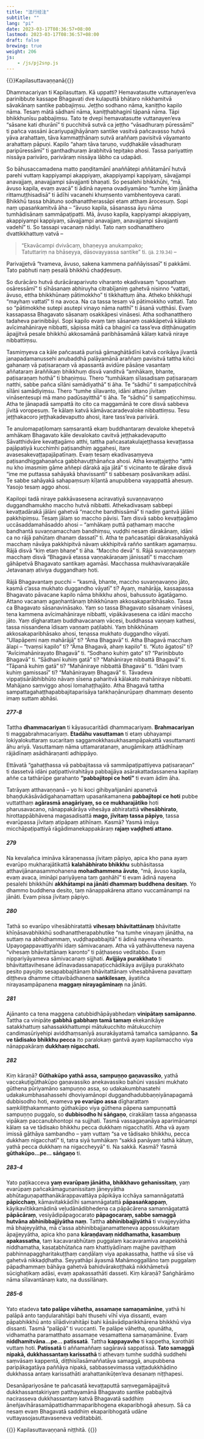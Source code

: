 ```yaml
---
title: "法行经注"
subtitle: ""
lang: "pi"
date: 2023-03-17T08:36:57+08:00
lastmod: 2023-03-17T08:36:57+08:00
draft: false
brewing: true
weight: 206
js:
    - /js/pj2snp.js
---
```


{{<subtitle>}}Kapilasuttavaṇṇanā{{</subtitle>}}

Dhammacariyan ti Kapilasuttaṃ. Kā uppatti? Hemavatasutte vuttanayen’eva parinibbute kassape Bhagavati dve kulaputtā bhātaro nikkhamitvā sāvakānaṃ santike pabbajiṃsu. Jeṭṭho sodhano nāma, kaniṭṭho kapilo nāma. Tesaṃ mātā sādhanī nāma, kaniṭṭhabhaginī tāpanā nāma. Tāpi bhikkhunīsu pabbajiṃsu. Tato te dvepi hemavatasutte vuttanayen’eva “sāsane kati dhurānī” ti pucchitvā sutvā ca jeṭṭho “vāsadhuraṃ pūressāmī” ti pañca vassāni ācariyupajjhāyānaṃ santike vasitvā pañcavasso hutvā yāva arahattaṃ, tāva kammaṭṭhānaṃ sutvā araññaṃ pavisitvā vāyamanto arahattaṃ pāpuṇi. Kapilo “ahaṃ tāva taruṇo, vuḍḍhakāle vāsadhuraṃ paripūressāmī” ti ganthadhuraṃ ārabhitvā tepiṭako ahosi. Tassa pariyattiṃ nissāya parivāro, parivāraṃ nissāya lābho ca udapādi.

So bāhusaccamadena matto paṇḍitamānī anaññātepi aññātamānī hutvā parehi vuttaṃ kappiyampi akappiyaṃ, akappiyampi kappiyaṃ, sāvajjampi anavajjaṃ, anavajjampi sāvajjanti bhaṇati. So pesalehi bhikkhūhi, “mā, āvuso kapila, evaṃ avacā” ti ādinā nayena ovadiyamāno “tumhe kiṃ jānātha rittamuṭṭhisadisā” ti ādīhi vacanehi khuṃsento vambhentoyeva carati. Bhikkhū tassa bhātuno sodhanattherassāpi etam atthaṃ ārocesuṃ. Sopi naṃ upasaṅkamitvā āha – “āvuso kapila, sāsanassa āyu nāma tumhādisānaṃ sammāpaṭipatti. Mā, āvuso kapila, kappiyampi akappiyaṃ, akappiyampi kappiyaṃ, sāvajjampi anavajjaṃ, anavajjampi sāvajjanti vadehī” ti. So tassapi vacanaṃ nādiyi. Tato naṃ sodhanatthero dvattikkhattuṃ vatvā –

> “Ekavācampi dvivācaṃ, bhaṇeyya anukampako;  
> Tatuttariṃ na bhāseyya, dāsovayyassa santike” ti. <small>(jā. 2.19.34)</small> –

Parivajjetvā “tvameva, āvuso, sakena kammena paññāyissasī” ti pakkāmi. Tato pabhuti naṃ pesalā bhikkhū chaḍḍesuṃ.

So durācāro hutvā durācāraparivuto viharanto ekadivasaṃ “uposathaṃ osāressāmī” ti sīhāsanaṃ abhiruyha citrabījaniṃ gahetvā nisinno “vattati, āvuso, ettha bhikkhūnaṃ pātimokkho” ti tikkhattuṃ āha. Atheko bhikkhupi “mayhaṃ vattatī” ti na avoca. Na ca tassa tesaṃ vā pātimokkho vattati. Tato so “pātimokkhe sutepi asutepi vinayo nāma natthī” ti āsanā vuṭṭhāsi. Evaṃ kassapassa Bhagavato sāsanaṃ osakkāpesi vināsesi. Atha sodhanatthero tadaheva parinibbāyi. Sopi kapilo evaṃ taṃ sāsanaṃ osakkāpetvā kālakato avīcimahāniraye nibbatti, sāpissa mātā ca bhaginī ca tass’eva diṭṭhānugatiṃ āpajjitvā pesale bhikkhū akkosamānā paribhāsamānā kālaṃ katvā niraye nibbattiṃsu.

Tasmiṃyeva ca kāle pañcasatā purisā gāmaghātādīni katvā corikāya jīvantā janapadamanussehi anubaddhā palāyamānā araññaṃ pavisitvā tattha kiñci gahanaṃ vā paṭisaraṇaṃ vā apassantā avidūre pāsāṇe vasantaṃ aññataraṃ āraññikaṃ bhikkhuṃ disvā vanditvā “amhākaṃ, bhante, paṭisaraṇaṃ hothā” ti bhaṇiṃsu. Thero “tumhākaṃ sīlasadisaṃ paṭisaraṇaṃ natthi, sabbe pañca sīlāni samādiyathā” ti āha. Te “sādhū” ti sampaṭicchitvā sīlāni samādiyiṃsu. Thero “tumhe sīlavanto, idāni attano jīvitaṃ vināsentesupi mā mano padūsayitthā” ti āha. Te “sādhū” ti sampaṭicchiṃsu. Atha te jānapadā sampattā ito cito ca maggamānā te core disvā sabbeva jīvitā voropesuṃ. Te kālaṃ katvā kāmāvacaradevaloke nibbattiṃsu. Tesu jeṭṭhakacoro jeṭṭhakadevaputto ahosi, itare tass’eva parivārā.

Te anulomapaṭilomaṃ saṃsarantā ekaṃ buddhantaraṃ devaloke khepetvā amhākaṃ Bhagavato kāle devalokato cavitvā jeṭṭhakadevaputto Sāvatthidvāre kevaṭṭagāmo atthi, tattha pañcasatakulajeṭṭhassa kevaṭṭassa pajāpatiyā kucchimhi paṭisandhiṃ aggahesi, itare avasesakevaṭṭapajāpatīnaṃ. Evaṃ tesaṃ ekadivasaṃyeva paṭisandhiggahaṇañca gabbhavuṭṭhānañca ahosi. Atha kevaṭṭajeṭṭho “atthi nu kho imasmiṃ gāme aññepi dārakā ajja jātā” ti vicinanto te dārake disvā “ime me puttassa sahāyakā bhavissantī” ti sabbesaṃ posāvanikaṃ adāsi. Te sabbe sahāyakā sahapaṃsuṃ kīḷantā anupubbena vayappattā ahesuṃ. Yasojo tesaṃ aggo ahosi.

Kapilopi tadā niraye pakkāvasesena aciravatiyā suvaṇṇavaṇṇo duggandhamukho maccho hutvā nibbatti. Athekadivasaṃ sabbepi kevaṭṭadārakā jālāni gahetvā “macche bandhissāmā” ti nadiṃ gantvā jālāni pakkhipiṃsu. Tesaṃ jālaṃ so maccho pāvisi. Taṃ disvā sabbo kevaṭṭagāmo uccāsaddamahāsaddo ahosi – “amhākaṃ puttā paṭhamaṃ macche bandhantā suvaṇṇamacchaṃ bandhiṃsu, vuḍḍhi nesaṃ dārakānaṃ, idāni ca no rājā pahūtaṃ dhanaṃ dassatī” ti. Atha te pañcasatāpi dārakasahāyakā macchaṃ nāvāya pakkhipitvā nāvaṃ ukkhipitvā rañño santikaṃ agamaṃsu. Rājā disvā “kiṃ etaṃ bhaṇe” ti āha. “Maccho devā” ti. Rājā suvaṇṇavaṇṇaṃ macchaṃ disvā “Bhagavā etassa vaṇṇakāraṇaṃ jānissatī” ti macchaṃ gāhāpetvā Bhagavato santikaṃ agamāsi. Macchassa mukhavivaraṇakāle Jetavanaṃ ativiya duggandhaṃ hoti.

Rājā Bhagavantaṃ pucchi – “kasmā, bhante, maccho suvaṇṇavaṇṇo jāto, kasmā c’assa mukhato duggandho vāyatī” ti? Ayaṃ, mahārāja, kassapassa Bhagavato pāvacane kapilo nāma bhikkhu ahosi, bahussuto āgatāgamo. Attano vacanaṃ agaṇhantānaṃ bhikkhūnaṃ akkosakaparibhāsako. Tassa ca Bhagavato sāsanavināsako. Yaṃ so tassa Bhagavato sāsanaṃ vināsesi, tena kammena avīcimahāniraye nibbatti, vipākāvasesena ca idāni maccho jāto. Yaṃ dīgharattaṃ buddhavacanaṃ vācesi, buddhassa vaṇṇaṃ kathesi, tassa nissandena īdisaṃ vaṇṇaṃ paṭilabhi. Yaṃ bhikkhūnaṃ akkosakaparibhāsako ahosi, tenassa mukhato duggandho vāyati. “Ullapāpemi naṃ mahārājā” ti? “Āma Bhagavā” ti. Atha Bhagavā macchaṃ ālapi – “tvaṃsi kapilo” ti? “Āma Bhagavā, ahaṃ kapilo” ti. “Kuto āgatosī” ti? “Avīcimahānirayato Bhagavā” ti. “Sodhano kuhiṃ gato” ti? “Parinibbuto Bhagavā” ti. “Sādhanī kuhiṃ gatā” ti? “Mahāniraye nibbattā Bhagavā” ti. “Tāpanā kuhiṃ gatā” ti? “Mahāniraye nibbattā Bhagavā” ti. “Idāni tvaṃ kuhiṃ gamissasī” ti? “Mahānirayaṃ Bhagavā” ti. Tāvadeva vippaṭisārābhibhūto nāvaṃ sīsena paharitvā kālakato mahāniraye nibbatti. Mahājano saṃviggo ahosi lomahaṭṭhajāto. Atha Bhagavā tattha sampattagahaṭṭhapabbajitaparisāya taṅkhaṇānurūpaṃ dhammaṃ desento imaṃ suttam abhāsi.

##### 277-8

Tattha **dhammacariyan** ti kāyasucaritādi dhammacariyaṃ. **Brahmacariyan** ti maggabrahmacariyaṃ. **Etadāhu vasuttaman** ti etaṃ ubhayampi lokiyalokuttaraṃ sucaritaṃ saggamokkhasukhasampāpakattā vasuttamanti āhu ariyā. Vasuttamaṃ nāma uttamaratanaṃ, anugāmikaṃ attādhīnaṃ rājādīnaṃ asādhāraṇanti adhippāyo.

Ettāvatā “gahaṭṭhassa vā pabbajitassa vā sammāpaṭipattiyeva paṭisaraṇan” ti dassetvā idāni paṭipattivirahitāya pabbajjāya asārakattadassanena kapilaṃ aññe ca tathārūpe garahanto **“pabbajitopi ce hotī”** ti evam ādim āha.

Tatrāyaṃ atthavaṇṇanā – yo hi koci gihibyañjanāni apanetvā bhaṇḍukāsāvādigahaṇamattaṃ upasaṅkamanena **pabbajitopi ce hoti** pubbe vuttatthaṃ **agārasmā anagāriyaṃ, so ce mukharajātiko** hoti pharusavacano, nānappakārāya vihesāya abhiratattā **vihesābhirato**, hirottappābhāvena magasadisattā **mago, jīvitaṃ tassa pāpiyo**, tassa evarūpassa jīvitaṃ atipāpaṃ atihīnaṃ. Kasmā? Yasmā imāya micchāpaṭipattiyā rāgādimanekappakāraṃ **rajaṃ vaḍḍheti attano**.

##### 279

Na kevalañca imināva kāraṇenassa jīvitaṃ pāpiyo, apica kho pana ayaṃ evarūpo mukharajātikattā **kalahābhirato bhikkhu** subhāsitassa atthavijānanasammohanena **mohadhammena āvuto**, “mā, āvuso kapila, evaṃ avaca, imināpi pariyāyena taṃ gaṇhāhī” ti evam ādinā nayena pesalehi bhikkhūhi **akkhātampi na jānāti dhammaṃ buddhena desitaṃ**. Yo dhammo buddhena desito, taṃ nānappakārena attano vuccamānampi na jānāti. Evam pissa jīvitaṃ pāpiyo.

##### 280

Tathā so evarūpo vihesābhiratattā **vihesaṃ bhāvitattānaṃ** bhāvitatte khīṇāsavabhikkhū sodhanattherapabhutike “na tumhe vinayaṃ jānātha, na suttaṃ na abhidhammaṃ, vuḍḍhapabbajitā” ti ādinā nayena vihesanto. Upayogappavattiyañhi idaṃ sāmivacanaṃ. Atha vā yathāvutteneva nayena “vihesaṃ bhāvitattānaṃ karonto” ti pāṭhaseso veditabbo. Evaṃ nippariyāyameva sāmivacanaṃ sijjhati. **Avijjāya purakkhato** ti bhāvitattavihesane ādīnavadassanapaṭicchādikāya avijjāya purakkhato pesito payojito sesapabbajitānaṃ bhāvitattānaṃ vihesabhāvena pavattaṃ diṭṭheva dhamme cittavibādhanena **saṅkilesaṃ**, āyatiñca nirayasampāpanena **maggaṃ nirayagāminaṃ** na jānāti.

##### 281

Ajānanto ca tena maggena catubbidhāpāyabhedaṃ **vinipātaṃ samāpanno**. Tattha ca vinipāte **gabbhā gabbhaṃ tamā tamaṃ** ekekanikāye satakkhattuṃ sahassakkhattumpi mātukucchito mātukucchiṃ candimasūriyehipi aviddhaṃsanīyā asurakāyatamā tamañca samāpanno. **Sa ve tādisako bhikkhu pecca** ito paralokaṃ gantvā ayaṃ kapilamaccho viya nānappakāraṃ **dukkhaṃ nigacchati.** 

##### 282

Kiṃ kāraṇā? **Gūthakūpo yathā assa, sampuṇṇo gaṇavassiko**, yathā vaccakuṭigūthakūpo gaṇavassiko anekavassiko bahūni vassāni mukhato gūthena pūriyamāno sampuṇṇo assa, so udakakumbhasatehi udakakumbhasahassehi dhoviyamānopi duggandhadubbaṇṇiyānapagamā dubbisodho hoti, evameva **yo evarūpo assa** dīgharattaṃ saṃkiliṭṭhakammanto gūthakūpo viya gūthena pāpena sampuṇṇattā sampuṇṇo puggalo, so **dubbisodho hi sāṅgaṇo**, cirakālaṃ tassa aṅgaṇassa vipākaṃ paccanubhontopi na sujjhati. Tasmā vassagaṇanāya aparimāṇampi kālaṃ sa ve tādisako bhikkhu pecca dukkhaṃ nigacchatīti. Atha vā ayaṃ imissā gāthāya sambandho – yaṃ vuttaṃ “sa ve tādisako bhikkhu, pecca dukkhaṃ nigacchatī” ti, tatra siyā tumhākaṃ “sakkā panāyaṃ tathā kātuṃ, yathā pecca dukkhaṃ na nigaccheyyā” ti. Na sakkā. Kasmā? Yasmā **gūthakūpo…pe… sāṅgaṇo** ti.

##### 283-4

Yato paṭikacceva **yaṃ evarūpaṃ jānātha, bhikkhavo gehanissitaṃ**, yaṃ evarūpaṃ pañcakāmaguṇanissitaṃ jāneyyātha abhūtaguṇapatthanākārappavattāya pāpikāya icchāya samannāgatattā **pāpicchaṃ**, kāmavitakkādīhi samannāgatattā **pāpasaṅkappaṃ**, kāyikavītikkamādinā veḷudānādibhedena ca pāpācārena samannāgatattā **pāpācāraṃ**, vesiyādipāpagocarato **pāpagocaraṃ, sabbe samaggā hutvāna abhinibbajjiyātha naṃ**. Tattha **abhinibbajjiyāthā** ti vivajjeyyātha mā bhajeyyātha, mā c’assa abhinibbajjanamatteneva appossukkataṃ āpajjeyyātha, apica kho pana **kāraṇḍavaṃ niddhamatha, kasambuṃ apakassatha**, taṃ kacavarabhūtaṃ puggalaṃ kacavaramiva anapekkhā niddhamatha, kasaṭabhūtañca naṃ khattiyādīnaṃ majjhe paviṭṭhaṃ pabhinnapaggharitakuṭṭhaṃ caṇḍālaṃ viya apakassatha, hatthe vā sīse vā gahetvā nikkaḍḍhatha. Seyyathāpi āyasmā Mahāmoggallāno taṃ puggalaṃ pāpadhammaṃ bāhāya gahetvā bahidvārakoṭṭhakā nikkhāmetvā sūcighaṭikaṃ adāsi, evaṃ apakassathāti dasseti. Kiṃ kāraṇā? Saṅghārāmo nāma sīlavantānaṃ kato, na dussīlānaṃ.

##### 285-6

Yato etadeva **tato palāpe vāhetha, assamaṇe samaṇamānine**, yathā hi palāpā anto taṇḍularahitāpi bahi thusehi vīhī viya dissanti, evaṃ pāpabhikkhū anto sīlādivirahitāpi bahi kāsāvādiparikkhārena bhikkhū viya dissanti. Tasmā “palāpā” ti vuccanti. Te palāpe vāhetha, opunātha, vidhamatha paramatthato assamaṇe vesamattena samaṇamānine. Evaṃ **niddhamitvāna…pe… patissatā**. Tattha **kappayavho** ti kappetha, karothāti vuttaṃ hoti. **Patissatā** ti aññamaññaṃ sagāravā sappatissā. **Tato samaggā nipakā, dukkhassantaṃ karissathā** ti athevaṃ tumhe suddhā suddhehi saṃvāsaṃ kappentā, diṭṭhisīlasāmaññatāya samaggā, anupubbena paripākagatāya paññāya nipakā, sabbassevimassa vaṭṭadukkhādino dukkhassa antaṃ karissathāti arahattanikūṭen’eva desanaṃ niṭṭhapesi.

Desanāpariyosāne te pañcasatā kevaṭṭaputtā saṃvegamāpajjitvā dukkhassantakiriyaṃ patthayamānā Bhagavato santike pabbajitvā nacirasseva dukkhassantaṃ katvā Bhagavatā saddhiṃ āneñjavihārasamāpattidhammaparibhogena ekaparibhogā ahesuṃ. Sā ca nesaṃ evaṃ Bhagavatā saddhiṃ ekaparibhogatā udāne vuttayasojasuttavaseneva veditabbāti.

{{<eof>}}
    Kapilasuttavaṇṇanā niṭṭhitā.
{{</eof>}}
